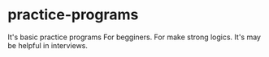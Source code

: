 # practice-programs
It's basic practice programs For begginers. For make strong logics.
It's may be helpful in interviews.
